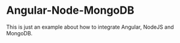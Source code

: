 # Angular-Node-MongoDB

This is just an example about how to integrate Angular, NodeJS and MongoDB.
